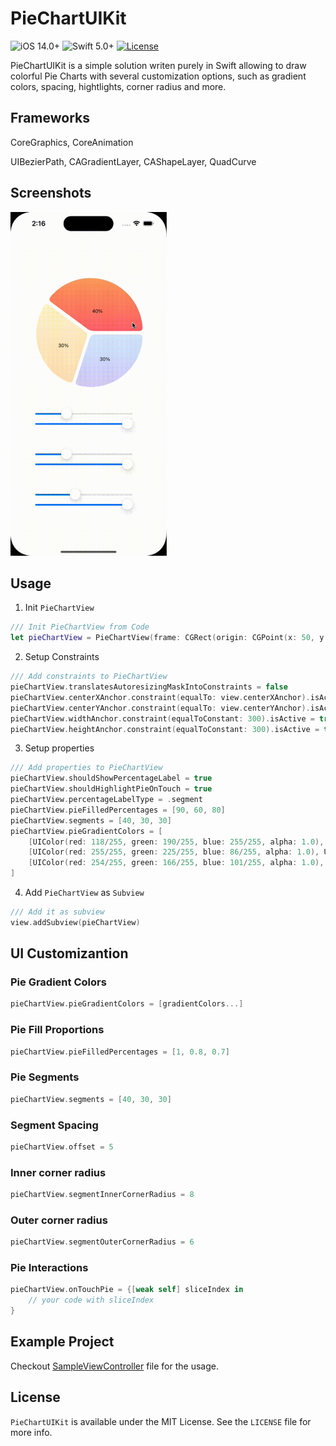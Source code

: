 # PieChartUIKit

![iOS 14.0+](https://img.shields.io/badge/iOS-14.0%2B-blue.svg)
![Swift 5.0+](https://img.shields.io/badge/Swift-5.0%2B-orange.svg)
[![License](https://img.shields.io/badge/License-MIT-blue.svg)](https://github.com/phongngo511/PieChartUIKit/blob/main/LICENSE?raw=true)

PieChartUIKit is a simple solution writen purely in Swift allowing to draw colorful Pie Charts with several customization options, such as gradient colors, spacing, hightlights, corner radius and more.

## Frameworks

CoreGraphics, CoreAnimation

UIBezierPath, CAGradientLayer, CAShapeLayer, QuadCurve

## Screenshots

<img src="https://github.com/phongngo511/PieChartUIKit/blob/main/SampleOutput.gif" width="250" height="550">

## Usage

1. Init `PieChartView`

```swift
/// Init PieChartView from Code
let pieChartView = PieChartView(frame: CGRect(origin: CGPoint(x: 50, y: 150), size: CGSize(width: 300, height: 300)))

```
2. Setup Constraints

```swift
/// Add constraints to PieChartView
pieChartView.translatesAutoresizingMaskIntoConstraints = false
pieChartView.centerXAnchor.constraint(equalTo: view.centerXAnchor).isActive = true
pieChartView.centerYAnchor.constraint(equalTo: view.centerYAnchor).isActive = true
pieChartView.widthAnchor.constraint(equalToConstant: 300).isActive = true
pieChartView.heightAnchor.constraint(equalToConstant: 300).isActive = true
```
3. Setup properties

```swift
/// Add properties to PieChartView
pieChartView.shouldShowPercentageLabel = true
pieChartView.shouldHighlightPieOnTouch = true
pieChartView.percentageLabelType = .segment
pieChartView.pieFilledPercentages = [90, 60, 80]
pieChartView.segments = [40, 30, 30]
pieChartView.pieGradientColors = [
    [UIColor(red: 118/255, green: 190/255, blue: 255/255, alpha: 1.0), UIColor(red: 136/255, green: 107/255, blue: 235/255, alpha: 1.0)],
    [UIColor(red: 255/255, green: 225/255, blue: 86/255, alpha: 1.0), UIColor(red: 254/255, green: 155/255, blue: 39/255, alpha: 1.0)],
    [UIColor(red: 254/255, green: 166/255, blue: 101/255, alpha: 1.0), UIColor(red: 255/255, green: 105/255, blue: 115/255, alpha: 1.0)]
]
```
4. Add `PieChartView` as `Subview`

```swift
/// Add it as subview
view.addSubview(pieChartView)
```

## UI Customizantion 

### Pie Gradient Colors
```swift
pieChartView.pieGradientColors = [gradientColors...]
```

### Pie Fill Proportions
```swift
pieChartView.pieFilledPercentages = [1, 0.8, 0.7]
```

### Pie Segments
```swift
pieChartView.segments = [40, 30, 30]
```

### Segment Spacing
```swift
pieChartView.offset = 5
```

### Inner corner radius
```swift
pieChartView.segmentInnerCornerRadius = 8

```

### Outer corner radius
```swift
pieChartView.segmentOuterCornerRadius = 6

```

### Pie Interactions
```swift
pieChartView.onTouchPie = {[weak self] sliceIndex in
    // your code with sliceIndex
}
```

## Example Project
Checkout [SampleViewController](https://github.com/phongngo511/PieChartUIKit/blob/main/PieChartUIKitSample/PieChartUIKitSample/SampleViewController.swift) file for the usage.

## License
`PieChartUIKit` is available under the MIT License. See the `LICENSE` file for more info.
